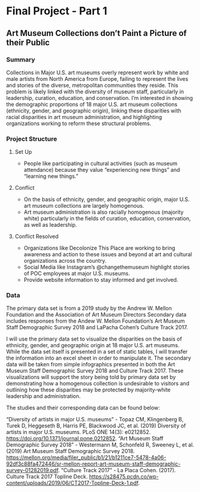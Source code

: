 # Final Project - Part 1 

## Art Museum Collections don’t Paint a Picture of their Public 

### Summary 
Collections in Major U.S. art museums overly represent work by white and male artists from North America from Europe, failing to represent the lives and stories of the diverse, metropolitan communities they reside. This problem is likely linked with the diversity of museum staff, particularly in leadership, curation, education, and conservation. I’m interested in showing the demographic proportions of 18 major U.S. art museum collections (ethnicity, gender, and geographic origin), linking these disparities with racial disparities in art museum administration, and highlighting organizations working to reform these structural problems.

### Project Structure 
1. Set Up
     -  People like participating in cultural activities (such as museum attendance) because they value “experiencing new things” and “learning new things.” 

2. Conflict
    - On the basis of ethnicity, gender, and geographic origin, major U.S. art museum collections are largely homogenous. 
    - Art museum administration is also racially homogenous (majority white) particularly in the fields of curation, education, conservation, as well as leadership. 

3. Conflict Resolved
    - Organizations like Decolonize This Place are working to bring awareness and action to these issues and beyond at art and cultural organizations across the country. 
    - Social Media like Instagram’s @changethemuseum highlight stories of POC employees at major U.S. museums.
    - Provide website information to stay informed and get involved. 

### Data
The primary data set is from a 2019 study by the Andrew W. Mellon Foundation and the Association of Art Museum Directors Secondary data includes responses from the Andew W. Mellon Foundation’s Art Museum Staff Demographic Survey 2018 and LaPacha Cohen’s Culture Track 2017. 

I will use the primary data set to visualize the disparities on the basis of ethnicity, gender, and geographic origin at 18 major U.S. art museums. While the data set itself is presented in a set of static tables, I will transfer the information into an excel sheet in order to manipulate it. The secondary data will be taken from simple infographics presented in both the Art Museum Staff Demographic Survey 2018 and Culture Track 2017. These visualizations will support the story being told by primary data set by demonstrating how a homogenous collection is undesirable to visitors and outlining how these disparities may be protected by majority-white leadership and administration. 

The studies and their corresponding data can be found below:

“Diversity of artists in major U.S. museums” 
      - Topaz CM, Klingenberg B, Turek D, Heggeseth B, Harris PE, Blackwood JC, et al. (2019) Diversity of artists in major U.S. museums. PLoS ONE 14(3): e0212852.                 https://doi.org/10.1371/journal.pone.0212852.
“Art Museum Staff Demographic Survey 2018”
      - Westermann M, Schonfeld R, Sweeney L, et al. (2019) Art Museum Staff Demographic Survey 2018. https://mellon.org/media/filer_public/b1/21/b1211ce7-5478-4a06-92df3c88fa472446/sr-mellon-report-art-museum-staff-demographic-survey-01282019.pdf. 
“Culture Track 2017” 
      - La Placa Cohen. (2017). Culture Track 2017 Topline Deck. https://s28475.pcdn.co/wp-content/uploads/2019/06/CT2017-Topline-Deck-1.pdf. 
